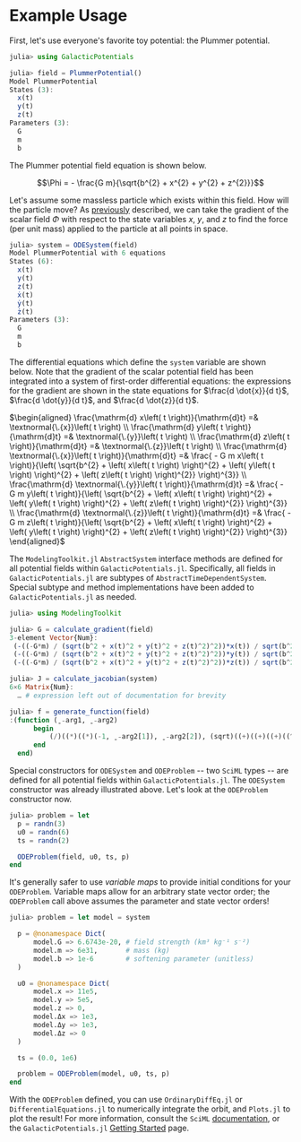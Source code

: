 # Example Usage

First, let's use everyone's favorite toy potential: the Plummer potential.

```julia
julia> using GalacticPotentials

julia> field = PlummerPotential()
Model PlummerPotential
States (3):
  x(t)
  y(t)
  z(t)
Parameters (3):
  G
  m
  b
```

The Plummer potential field equation is shown below.

$$\Phi = - \frac{G m}{\sqrt{b^{2} + x^{2} + y^{2} + z^{2}}}$$

Let's assume some massless particle which exists within this field. How will
the particle move? As [previously](potentials.md) described, we can take the
gradient of the scalar field $\Phi$ with respect to the state variables $x$,
$y$, and $z$ to find the force (per unit mass) applied to the particle at all
points in space.

```julia
julia> system = ODESystem(field)
Model PlummerPotential with 6 equations
States (6):
  x(t)
  y(t)
  z(t)
  ẋ(t)
  ẏ(t)
  ż(t)
Parameters (3):
  G
  m
  b
```

The differential equations which define the `system` variable are shown below.
Note that the gradient of the scalar potential field has been integrated into a
system of first-order differential equations: the expressions for the gradient
are shown in the state equations for $\frac{d \dot{x}}{d t}$,
$\frac{d \dot{y}}{d t}$, and $\frac{d \dot{z}}{d t}$.

$\begin{aligned}
\frac{\mathrm{d} x\left( t \right)}{\mathrm{d}t} =& \textnormal{\.{x}}\left( t \right) \\
\frac{\mathrm{d} y\left( t \right)}{\mathrm{d}t} =& \textnormal{\.{y}}\left( t \right) \\
\frac{\mathrm{d} z\left( t \right)}{\mathrm{d}t} =& \textnormal{\.{z}}\left( t \right) \\
\frac{\mathrm{d} \textnormal{\.{x}}\left( t \right)}{\mathrm{d}t} =& \frac{ - G m x\left( t \right)}{\left( \sqrt{b^{2} + \left( x\left( t \right) \right)^{2} + \left( y\left( t \right) \right)^{2} + \left( z\left( t \right) \right)^{2}} \right)^{3}} \\
\frac{\mathrm{d} \textnormal{\.{y}}\left( t \right)}{\mathrm{d}t} =& \frac{ - G m y\left( t \right)}{\left( \sqrt{b^{2} + \left( x\left( t \right) \right)^{2} + \left( y\left( t \right) \right)^{2} + \left( z\left( t \right) \right)^{2}} \right)^{3}} \\
\frac{\mathrm{d} \textnormal{\.{z}}\left( t \right)}{\mathrm{d}t} =& \frac{ - G m z\left( t \right)}{\left( \sqrt{b^{2} + \left( x\left( t \right) \right)^{2} + \left( y\left( t \right) \right)^{2} + \left( z\left( t \right) \right)^{2}} \right)^{3}}
\end{aligned}$

The `ModelingToolkit.jl` `AbstractSystem` interface methods are defined for
all potential fields within `GalacticPotentials.jl`. Specifically, all fields
in `GalacticPotentials.jl` are subtypes of `AbstractTimeDependentSystem`.
Special subtype and method implementations have been added to
`GalacticPotentials.jl` as needed.

```julia
julia> using ModelingToolkit

julia> G = calculate_gradient(field)
3-element Vector{Num}:
 (-((-G*m) / (sqrt(b^2 + x(t)^2 + y(t)^2 + z(t)^2)^2))*x(t)) / sqrt(b^2 + x(t)^2 + y(t)^2 + z(t)^2)
 (-((-G*m) / (sqrt(b^2 + x(t)^2 + y(t)^2 + z(t)^2)^2))*y(t)) / sqrt(b^2 + x(t)^2 + y(t)^2 + z(t)^2)
 (-((-G*m) / (sqrt(b^2 + x(t)^2 + y(t)^2 + z(t)^2)^2))*z(t)) / sqrt(b^2 + x(t)^2 + y(t)^2 + z(t)^2)

julia> J = calculate_jacobian(system)
6×6 Matrix{Num}:
  … # expression left out of documentation for brevity

julia> f = generate_function(field)
:(function (ˍ₋arg1, ˍ₋arg2)
      begin
          (/)((*)((*)(-1, ˍ₋arg2[1]), ˍ₋arg2[2]), (sqrt)((+)((+)((+)((^)(ˍ₋arg2[3], 2), (^)(ˍ₋arg1[1], 2)), (^)(ˍ₋arg1[2], 2)), (^)(ˍ₋arg1[3], 2))))
      end
  end)

```

Special constructors for `ODESystem` and `ODEProblem` -- two `SciML` types --
are defined for all potential fields within `GalacticPotentials.jl`. The
`ODESystem` constructor was already illustrated above. Let's look at the
`ODEProblem` constructor now.

```julia
julia> problem = let
  p = randn(3)
  u0 = randn(6)
  ts = randn(2)

  ODEProblem(field, u0, ts, p)
end
```

It's generally safer to use _variable maps_ to provide initial conditions for
your `ODEProblem`. Variable maps allow for an arbitrary state vector order; the
`ODEProblem` call above assumes the parameter and state vector orders!

```julia
julia> problem = let model = system

  p = @nonamespace Dict(
      model.G => 6.6743e-20, # field strength (km³ kg⁻¹ s⁻²)
      model.m => 6e31,       # mass (kg)
      model.b => 1e-6        # softening parameter (unitless)
  )

  u0 = @nonamespace Dict(
      model.x => 11e5,
      model.y => 5e5,
      model.z => 0,
      model.Δx => 1e3,
      model.Δy => 1e3,
      model.Δz => 0
  )

  ts = (0.0, 1e6)

  problem = ODEProblem(model, u0, ts, p)
end
```

With the `ODEProblem` defined, you can use `OrdinaryDiffEq.jl` or
`DifferentialEquations.jl` to numerically integrate the orbit, and `Plots.jl`
to plot the result! For more information, consult the `SciML`
[documentation](https://docs.sciml.ai), or the `GalacticPotentials.jl`
[Getting Started](index.md) page.
